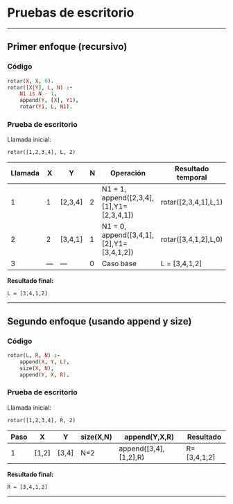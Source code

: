 # Pruebas de escritorio
---

##  Primer enfoque (recursivo)

### Código

```prolog
rotar(X, X, 0).
rotar([X|Y], L, N) :-
    N1 is N - 1,
    append(Y, [X], Y1),
    rotar(Y1, L, N1).
```

### Prueba de escritorio

Llamada inicial:

```
rotar([1,2,3,4], L, 2)
```

| Llamada | X | Y       | N | Operación                                | Resultado temporal   |
| ------- | - | ------- | - | ---------------------------------------- | -------------------- |
| 1       | 1 | [2,3,4] | 2 | N1 = 1, append([2,3,4],[1],Y1=[2,3,4,1]) | rotar([2,3,4,1],L,1) |
| 2       | 2 | [3,4,1] | 1 | N1 = 0, append([3,4,1],[2],Y1=[3,4,1,2]) | rotar([3,4,1,2],L,0) |
| 3       | — | —       | 0 | Caso base                                | L = [3,4,1,2]        |

 **Resultado final:**

```
L = [3,4,1,2]
```

---

##  Segundo enfoque (usando append y size)

### Código

```prolog
rotar(L, R, N) :-
    append(X, Y, L),
    size(X, N),
    append(Y, X, R).
```

### Prueba de escritorio

Llamada inicial:

```
rotar([1,2,3,4], R, 2)
```

| Paso | X     | Y     | size(X,N) | append(Y,X,R)         | Resultado   |
| ---- | ----- | ----- | --------- | --------------------- | ----------- |
| 1    | [1,2] | [3,4] | N=2       | append([3,4],[1,2],R) | R=[3,4,1,2] |

 **Resultado final:**

```
R = [3,4,1,2]
```

---

